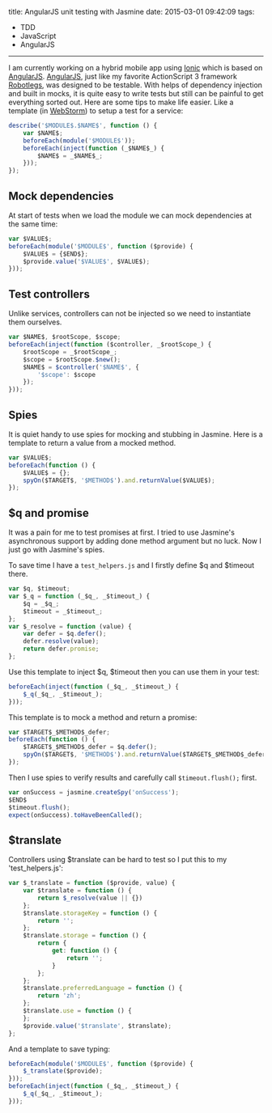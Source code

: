 title: AngularJS unit testing with Jasmine
date: 2015-03-01 09:42:09
tags:
- TDD
- JavaScript
- AngularJS
---
I am currently working on a hybrid mobile app using [Ionic](http://ionicframework.com/) which is based on [AngularJS](http://angularjs.org/). [AngularJS](http://angularjs.org/), just like my favorite ActionScript 3 framework [Robotlegs](http://www.robotlegs.org/), was designed to be testable. With helps of dependency injection and built in mocks, it is quite easy to write tests but still can be painful to get everything sorted out. Here are some tips to make life easier. Like a template (in [WebStorm](http://www.jetbrains.com/webstorm/)) to setup a test for a service:

```javascript
describe('$MODULE$.$NAME$', function () {
    var $NAME$;
    beforeEach(module('$MODULE$'));
    beforeEach(inject(function (_$NAME$_) {
        $NAME$ = _$NAME$_;
    }));
});
```

## Mock dependencies

At start of tests when we load the module we can mock dependencies at the same time:

```javascript
var $VALUE$;
beforeEach(module('$MODULE$', function ($provide) {
    $VALUE$ = {$END$};
    $provide.value('$VALUE$', $VALUE$);
}));
```

## Test controllers

Unlike services, controllers can not be injected so we need to instantiate them ourselves.
<!--more-->

```javascript
var $NAME$, $rootScope, $scope;
beforeEach(inject(function ($controller, _$rootScope_) {
    $rootScope = _$rootScope_;
    $scope = $rootScope.$new();
    $NAME$ = $controller('$NAME$', {
        '$scope': $scope
    });
}));
```

## Spies

It is quiet handy to use spies for mocking and stubbing in Jasmine. Here is a template to return a value from a mocked method.

```javascript
var $VALUE$;
beforeEach(function () {
    $VALUE$ = {};
    spyOn($TARGET$, '$METHOD$').and.returnValue($VALUE$);
});
```

## $q and promise

It was a pain for me to test promises at first. I tried to use Jasmine's asynchronous support by adding done method argument but no luck. Now I just go with Jasmine's spies.

To save time I have a `test_helpers.js` and I firstly define $q and $timeout there.

```javascript
var $q, $timeout;
var $_q = function (_$q_, _$timeout_) {
    $q = _$q_;
    $timeout = _$timeout_;
};
var $_resolve = function (value) {
    var defer = $q.defer();
    defer.resolve(value);
    return defer.promise;
};
```

Use this template to inject $q, $timeout then you can use them in your test:

```javascript
beforeEach(inject(function (_$q_, _$timeout_) {
    $_q(_$q_, _$timeout_);
}));
```

This template is to mock a method and return a promise:

```javascript
var $TARGET$_$METHOD$_defer;
beforeEach(function () {
    $TARGET$_$METHOD$_defer = $q.defer();
    spyOn($TARGET$, '$METHOD$').and.returnValue($TARGET$_$METHOD$_defer.promise);
});
```

Then I use spies to verify results and carefully call `$timeout.flush();` first.

```javascript
var onSuccess = jasmine.createSpy('onSuccess');
$END$
$timeout.flush();
expect(onSuccess).toHaveBeenCalled();
```

## $translate

Controllers using $translate can be hard to test so I put this to my 'test_helpers.js':

```javascript
var $_translate = function ($provide, value) {
    var $translate = function () {
        return $_resolve(value || {})
    };
    $translate.storageKey = function () {
        return '';
    };
    $translate.storage = function () {
        return {
            get: function () {
                return '';
            }
        };
    };
    $translate.preferredLanguage = function () {
        return 'zh';
    };
    $translate.use = function () {
    };
    $provide.value('$translate', $translate);
};
```

And a template to save typing:

```javascript
beforeEach(module('$MODULE$', function ($provide) {
    $_translate($provide);
}));
beforeEach(inject(function (_$q_, _$timeout_) {
    $_q(_$q_, _$timeout_);
}));
```
